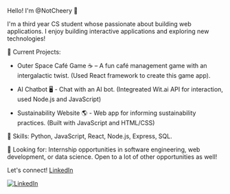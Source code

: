 Hello! I'm @NotCheery 👋 

I'm a third year CS student whose passionate about building web applications. I enjoy building interactive applications and exploring new technologies!

🌟 Current Projects:

- Outer Space Café Game ☕ – A fun café management game with an intergalactic twist. (Used React framework to create this game app).

- AI Chatbot 🖥️ - Chat with an AI bot. (Integreated Wit.ai API for interaction, used Node.js and JavaScript)

- Sustainability Website 🌎 - Web app for informing sustainability practices. (Built with JavaScript and HTML/CSS)

📌 Skills: Python, JavaScript, React, Node.js, Express, SQL.

🎯 Looking for: Internship opportunities in software engineering, web development, or data science. Open to a lot of other opportunities as well!

Let's connect!
[LinkedIn]([www.linkedin.com/in/tahia-csc](https://www.linkedin.com/in/tahia-csc/))

[![LinkedIn](https://img.shields.io/badge/LinkedIn-Profile-blue?logo=linkedin)](https://www.linkedin.com/in/your-linkedin-username/)


<!---
NotCheery/NotCheery is a ✨ special ✨ repository because its `README.md` (this file) appears on your GitHub profile.
You can click the Preview link to take a look at your changes.
--->
